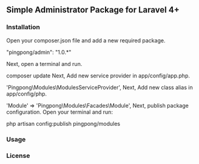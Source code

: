 ## Simple Administrator Package for Laravel 4+

### Installation

Open your composer.json file and add a new required package.

  "pingpong/admin": "1.0.*" 

Next, open a terminal and run.

  composer update 
Next, Add new service provider in app/config/app.php.

  'Pingpong\Modules\ModulesServiceProvider',
Next, Add new class alias in app/config/php.

  'Module'        => 'Pingpong\Modules\Facades\Module',
Next, publish package configuration. Open your terminal and run:

  php artisan config:publish pingpong/modules


### Usage

### License